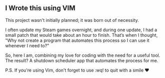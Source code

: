 ## I Wrote this using VIM

This project wasn't initially planned; it was born out of necessity.

I often update my Steam games overnight, and during one update, I had a small patch that would take about an hour to finish. That’s when I thought, "Why not create a program that automates this process so I can use it whenever I need to?"

So, here I am, combining my love for coding with the need for a useful tool. The result? A shutdown scheduler app that automates the process for me.

P.S. If you're using Vim, don't forget to use :wq! to quit with a smile ❤️
